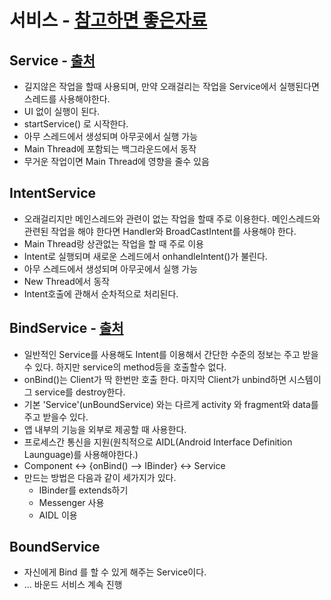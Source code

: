 서비스 - [참고하면 좋은자료](https://brunch.co.kr/@mystoryg/93)
===

Service - [출처](https://fullstatck.tistory.com/23)
---
* 길지않은 작업을 할때 사용되며, 만약 오래걸리는 작업을 Service에서 실행된다면 스레드를 사용해야한다. 
* UI 없이 실행이 된다.
* startService() 로 시작한다.
* 아무 스레드에서 생성되며 아무곳에서 실행 가능
* Main Thread에 포함되는 백그라운드에서 동작
* 무거운 작업이면 Main Thread에 영향을 줄수 있음

IntentService
---
* 오래걸리지만 메인스레드와 관련이 없는 작업을 할때 주로 이용한다. 메인스레드와 관련된 작업을 해야 한다면 Handler와 BroadCastIntent를 사용해야 한다.
* Main Thread랑 상관없는 작업을 할 때 주로 이용
* Intent로 실행되며 새로운 스레드에서 onhandleIntent()가 불린다.
* 아무 스레드에서 생성되며 아무곳에서 실행 가능
* New Thread에서 동작
* Intent호출에 관해서 순차적으로 처리된다.

BindService - [출처](http://i5on9i.blogspot.com/2013/01/service-bind-local-service.html)
---
+ 일반적인 Service를 사용해도 Intent를 이용해서 간단한 수준의 정보는 주고 받을 수 있다. 하지만 service의 method등을 호출할수 없다.
+ onBind()는 Client가 딱 한번만 호출 한다. 마지막 Client가 unbind하면 시스템이 그 service를 destroy한다.
+ 기본 'Service'(unBoundService) 와는 다르게 activity 와 fragment와 data를 주고 받을수 있다.
+ 앱 내부의 기능을 외부로 제공할 때 사용한다.
+ 프로세스간 통신을 지원(원칙적으로 AIDL(Android Interface Definition Launguage)를 사용해야한다.)
+ Component <-> {onBind() --> IBinder} <-> Service
+ 만드는 방법은 다음과 같이 세가지가 있다.
  + IBinder를 extends하기
  + Messenger 사용
  + AIDL 이용

BoundService
---
+ 자신에게 Bind 를 할 수 있게 해주는 Service이다.
+ ... 바운드 서비스 계속 진행
